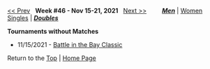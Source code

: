 <a name="top"></a>[<< Prev](men_doubles_2145.md) &nbsp; **Week #46 - Nov 15-21, 2021** &nbsp; [Next >>](men_doubles_2202.md) &nbsp;&nbsp;&nbsp;&nbsp;&nbsp;&nbsp;&nbsp; [***Men***](./men_doubles_2146.md) &#124; [Women](./women_doubles_2146.md) &nbsp;&nbsp;&nbsp;&nbsp;&nbsp; [Singles](./men_singles_2146.md) &#124; [***Doubles***](./men_doubles_2146.md)

**Tournaments without Matches**  
- 11/15/2021 - <a href="https://colleges.wearecollegetennis.com/competitions/UnivOfSanFranciscoW/Tournaments/Overview/1A506BE3-9443-469C-B392-592E0684A825" target="_blank">Battle in the Bay Classic</a>  

Return to the [Top](./men_doubles_2146.md) &#124; [Home Page](../../index.md)
